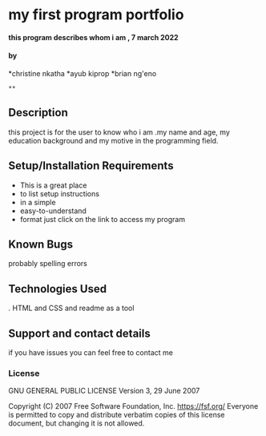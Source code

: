 # my first program portfolio
#### this program describes whom i am , 7 march 2022
#### by
*christine nkatha
*ayub kiprop
*brian ng'eno
    
    **
## Description
this project is for the user to know who i am .my name and age,
my education background and my motive in the programming field.
## Setup/Installation Requirements
* This is a great place
* to list setup instructions
* in a simple
* easy-to-understand
* format
just click on the link to access my program
## Known Bugs
probably spelling errors
## Technologies Used
.  HTML and CSS and readme as a tool
## Support and contact details
if you have issues you can feel free to contact me
### License
 GNU GENERAL PUBLIC LICENSE
                       Version 3, 29 June 2007

 Copyright (C) 2007 Free Software Foundation, Inc. <https://fsf.org/>
 Everyone is permitted to copy and distribute verbatim copies
 of this license document, but changing it is not allowed.
  


